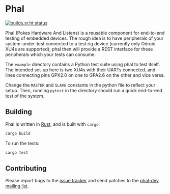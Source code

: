 # Phal

[![builds.sr.ht status](https://builds.sr.ht/~cdo/phal.svg)](https://builds.sr.ht/~cdo/phal?)

Phal (Pokes Hardware And Listens) is a reusable component for
end-to-end testing of embedded devices. The rough idea is to have
peripherals of your system-under-test connected to a test rig device
(currently only Odroid XU4s are supported); phal then will provide a
REST interface for these peripherals which your tests can consume.

The `example` directory contains a Python test suite using phal to
test itself. The intended set-up here is two XU4s with their UARTs
connected, and lines connecting pins GPX2.0 on one to GPA2.6 on the
other and vice versa.

Change the `MASTER` and `SLAVE` constants in the python file to
reflect your setup. Then, running `pytest` in the directory should
run a quick end-to-end test of the system.

## Building

Phal is written in [Rust](https://www.rust-lang.org/), and is built
with `cargo`:

```sh
cargo build
```

To run the tests:

```sh
cargo test
```

## Contributing

Please report bugs to the [issue tracker](https://todo.sr.ht/~cdo/phal)
and send patches to the [phal-dev mailing list](https://lists.sr.ht/~cdo/phal-dev).
